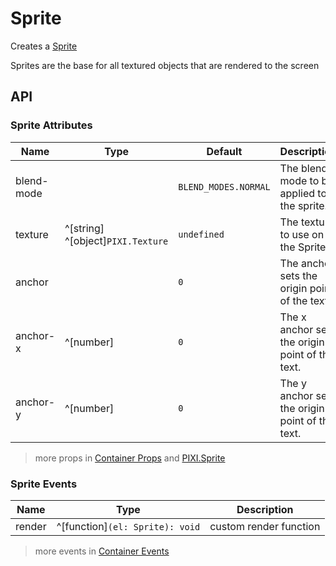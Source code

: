 # Sprite

Creates a [Sprite](https://svelte-pixi.com/docs/components/sprite)

Sprites are the base for all textured objects that are rendered to the screen

<demo src="./demo/sprite.vue" />

## API

### Sprite Attributes

| Name | Type | Default | Description |
| --- | --- | --- | --- |
| blend-mode | <api-blend-mode /> | `BLEND_MODES.NORMAL` | The blend mode to be applied to the sprite. |
| texture | ^[string] ^[object]`PIXI.Texture` | `undefined` | The texture to use on the Sprite. |
| anchor | <api-point /> | `0` | The anchor sets the origin point of the text. |
| anchor-x | ^[number] | `0` | The x anchor sets the origin point of the text. |
| anchor-y | ^[number] | `0` | The y anchor sets the origin point of the text. |

> more props in [Container Props](/guide/elements/container#container-props) and [PIXI.Sprite](https://pixijs.download/release/docs/PIXI.Sprite.html)

### Sprite Events

| Name | Type | Description |
| --- | --- | --- |
| render | ^[function]`(el: Sprite): void` | custom render function |

> more events in [Container Events](/guide/elements/container#container-events)